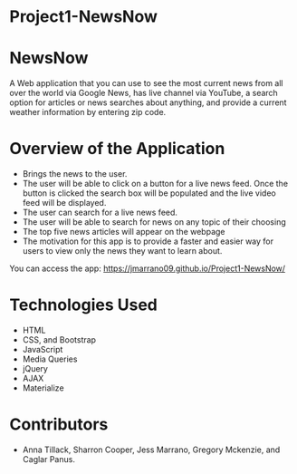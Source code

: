 # Project1-NewsNow

# NewsNow
A Web application that you can use to see the most current news from all over the world via Google News, has live channel via YouTube, a search option for articles or news searches about anything, and provide a current weather information by entering zip code.
# Overview of the Application

* Brings the news to the user.
* The user will be able to click on a button for a live news feed. Once the button is clicked the search box will be populated and the live video feed will be displayed.
* The user can search for a live news feed.
* The user will be able to search for news on any topic of their choosing
* The top five news articles will appear on the webpage
* The motivation for this app is to provide a faster and easier way for users to view only the news they want to learn about.


You can access the app: https://jmarrano09.github.io/Project1-NewsNow/

# Technologies Used
* HTML
* CSS, and Bootstrap
* JavaScript
* Media Queries
* jQuery
* AJAX
* Materialize

# Contributors
* Anna Tillack, Sharron Cooper, Jess Marrano, Gregory Mckenzie, and Caglar Panus.